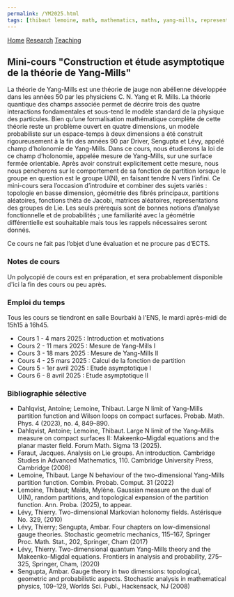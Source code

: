 ```yaml
---
permalink: /YM2025.html
tags: [thibaut lemoine, math, mathematics, maths, yang-mills, representation theory, mathematical physics, probability] 
---
```

<head>
  <meta name="keywords" content="Thibaut Lemoine, math, mathematics, maths, Yang-Mills, representation theory, mathematical physics, probability">
  <meta name="author" content="Thibaut Lemoine">
  <link href="style.css" rel="stylesheet">
  <meta http-equiv='cache-control' content='no-cache'> 
  <meta http-equiv='expires' content='0'> 
  <meta http-equiv='pragma' content='no-cache'>
</head>


<div class="banner">
    <a href="/index.html">Home</a>
    <a href="/research.html">Research</a>
    <a href="/teaching.html">Teaching</a>
</div>

<body>

<div class="content">

<h2>Mini-cours "Construction et étude asymptotique de la théorie de Yang-Mills"</h2>

<p>
  La théorie de Yang-Mills est une théorie de jauge non abélienne développée dans les années 50 par les physiciens C. N. Yang et R. Mills. La théorie quantique des champs associée permet de décrire trois des quatre interactions fondamentales et sous-tend le modèle standard de la physique des particules. Bien qu’une formalisation mathématique complète de cette théorie reste un problème ouvert en quatre dimensions, un modèle probabiliste sur un espace-temps à deux dimensions a été construit rigoureusement à la fin des années 90 par Driver, Sengupta et Lévy, appelé champ d’holonomie de Yang-Mills. Dans ce cours, nous étudierons la loi de ce champ d’holonomie, appelée mesure de Yang-Mills, sur une surface fermée orientable. Après avoir construit explicitement cette mesure, nous nous pencherons sur le comportement de sa fonction de partition lorsque le groupe en question est le groupe U(N), en faisant tendre N vers l’infini. Ce mini-cours sera l’occasion d’introduire et combiner des sujets variés : topologie en basse dimension, géométrie des fibrés principaux, partitions aléatoires, fonctions thêta de Jacobi, matrices aléatoires, représentations des groupes de Lie. Les seuls prérequis sont de bonnes notions d’analyse fonctionnelle et de probabilités ; une familiarité avec la géométrie différentielle est souhaitable mais tous les rappels nécessaires seront donnés.
</p>

<p>
  Ce cours ne fait pas l’objet d’une évaluation et ne procure pas d’ECTS.
</p>

<h3>Notes de cours</h3>

<p>
Un polycopié de cours est en préparation, et sera probablement disponible d'ici la fin des cours ou peu après.
</p>

<h3>Emploi du temps</h3>

<p>
  Tous les cours se tiendront en salle Bourbaki à l'ENS, le mardi après-midi de 15h15 à 16h45.
</p>

<ul>
  <li>Cours 1 - 4 mars 2025 : Introduction et motivations</li>
  <li>Cours 2 - 11 mars 2025 : Mesure de Yang-Mills I</li>
  <li>Cours 3 - 18 mars 2025 : Mesure de Yang-Mills II</li>
  <li>Cours 4 - 25 mars 2025 : Calcul de la fonction de partition</li>
  <li>Cours 5 - 1er avril 2025 : Etude asymptotique I</li>
  <li>Cours 6 - 8 avril 2025 : Etude asymptotique II</li>
  </ul>

  <h3>Bibliographie sélective</h3>

<ul>
  <li>Dahlqvist, Antoine; Lemoine, Thibaut. Large N limit of Yang-Mills partition function and Wilson loops on compact surfaces. Probab. Math. Phys. 4 (2023), no. 4, 849–890.</li>
  <li>Dahlqvist, Antoine; Lemoine, Thibaut. Large N limit of the Yang–Mills measure on compact surfaces II: Makeenko–Migdal equations and the planar master field. Forum Math. Sigma 13 (2025).</li>
  <li>Faraut, Jacques. Analysis on Lie groups. An introduction. Cambridge Studies in Advanced Mathematics, 110. Cambridge University Press, Cambridge (2008)</li>
  <li>Lemoine, Thibaut. Large N behaviour of the two-dimensional Yang-Mills partition function. Combin. Probab. Comput. 31 (2022)</li>
  <li>Lemoine, Thibaut; Maïda, Mylène. Gaussian measure on the dual of U(N), random partitions, and topological expansion of the partition function. Ann. Proba. (2025), to appear.</li>
  <li>Lévy, Thierry. Two-dimensional Markovian holonomy fields. Astérisque No. 329, (2010)</li>
  <li>Lévy, Thierry; Sengupta, Ambar. Four chapters on low-dimensional gauge theories. Stochastic geometric mechanics, 115–167, Springer Proc. Math. Stat., 202, Springer, Cham (2017)</li>
  <li>Lévy, Thierry. Two-dimensional quantum Yang-Mills theory and the Makeenko-Migdal equations. Frontiers in analysis and probability, 275–325, Springer, Cham, (2020)</li>
  <li>Sengupta, Ambar. Gauge theory in two dimensions: topological, geometric and probabilistic aspects. Stochastic analysis in mathematical physics, 109–129, Worlds Sci. Publ., Hackensack, NJ (2008)</li>
</ul>

</div>

</body>
